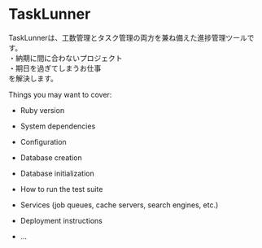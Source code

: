 TaskLunner
====
TaskLunnerは、工数管理とタスク管理の両方を兼ね備えた進捗管理ツールです。  
・納期に間に合わないプロジェクト  
・期日を過ぎてしまうお仕事  
を解決します。  

Things you may want to cover:

* Ruby version

* System dependencies

* Configuration

* Database creation

* Database initialization

* How to run the test suite

* Services (job queues, cache servers, search engines, etc.)

* Deployment instructions

* ...
